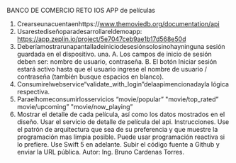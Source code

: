 BANCO DE COMERCIO RETO IOS
APP de películas
1. Crearseunacuentaenhttps://www.themoviedb.org/documentation/api
2. Usarestediseñoparadesarrollareldemoapp:
https://app.zeplin.io/project/5e7047ceb9ae1b17d568e50d
3. Deberíamostrarunapantalladeiniciodesesiónsolosinohayninguna sesión guardada en el dispositivo.
una.
A. Los campos de inicio de sesión deben ser: nombre de usuario, contraseña.
B. El botón Iniciar sesión estará activo hasta que el usuario ingrese el nombre de usuario / contraseña
(también busque espacios en blanco).
4. Consumirelwebservice“validate_with_login”delaapimencionadayla lógica respectiva.
5. Paraelhomeconsumirlosservicios “movie/popular” "movie/top_rated” movie/upcoming” "movie/now_playing”
6. Mostrar el detalle de cada película, así como los datos mostrados en el diseño. Usar el servicio de detalle de película del api.
Instrucciones.
Use el patrón de arquitectura que sea de su preferencia y que muestre la programación mas limpia posible.
Puede usar programación reactiva si lo prefiere.
Use Swift 5 en adelante.
Subir el código fuente a Github y enviar la URL pública. Autor: Ing. Bruno Cardenas Torres.
  